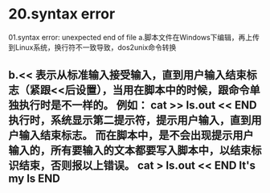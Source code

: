 # 20.syntax error

01.syntax error: unexpected end of file
a.脚本文件在Windows下编辑，再上传到Linux系统，换行符不一致导致，dos2unix命令转换

b.<< 表示从标准输入接受输入，直到用户输入结束标志（紧跟<<后设置），当用在脚本中的时候，跟命令单独执行时是不一样的。
例如：  cat >> ls.out << END执行时，系统显示第二提示符，提示用户输入，直到用户输入结束标志。
而在脚本中，是不会出现提示用户输入的，所有要输入的文本都要写入脚本中，以结束标识结束，否则报以上错误。
cat > ls.out << END
It's my ls
END
------------------------------------------------------------------------------------------------------------------


